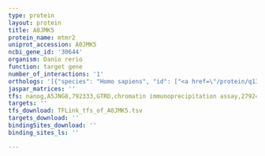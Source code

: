 ```yaml
---
type: protein
layout: protein
title: A0JMK5
protein_name: mtmr2
uniprot_accession: A0JMK5
ncbi_gene_id: '30644'
organism: Danio rerio
function: target gene
number_of_interactions: '1'
orthologs: '[{"species": "Homo sapiens", "id": ["<a href=\"/protein/q13614\">Q13614</a>"]}, {"species": "Mus musculus", "id": ["<a href=\"/protein/q9z2d1\">Q9Z2D1</a>"]}, {"species": "Rattus norvegicus", "id": ["<a href=\"/protein/d3za31\">D3ZA31</a>"]}, {"species": "Drosophila melanogaster", "id": ["<a href=\"/protein/q9vmi9\">Q9VMI9</a>"]}, {"species": "Caenorhabditis elegans", "id": ["<a href=\"/protein/q9n589\">Q9N589</a>"]}]'
jaspar_matrices: ''
tfs: nanog,A5JNG8,792333,GTRD,chromatin immunoprecipitation assay,27924024%5Buid%5D,No
targets: ''
tfs_download: TFLink_tfs_of_A0JMK5.tsv
targets_download: ''
bindingSites_download: ''
binding_sites_ls: ''

---
```

